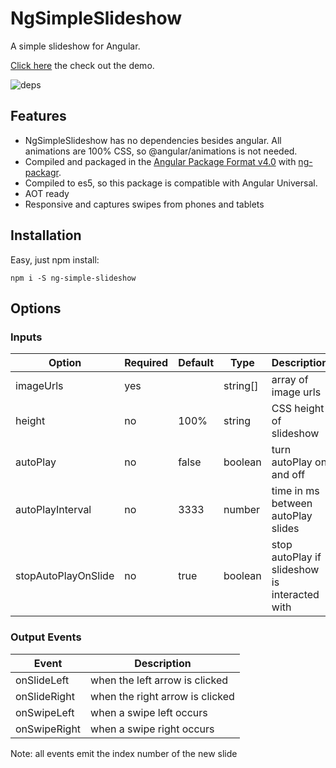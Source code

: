 # NgSimpleSlideshow

A simple slideshow for Angular.

[Click here](https://ng-simple-slideshow.firebaseapp.com) the check out the demo.

![deps](https://david-dm.org/bichard/ng-simple-slideshow.svg)

## Features

* NgSimpleSlideshow has no dependencies besides angular. All animations are 100% CSS, so @angular/animations is not needed.
* Compiled and packaged in the [Angular Package Format v4.0](https://docs.google.com/document/d/1CZC2rcpxffTDfRDs6p1cfbmKNLA6x5O-NtkJglDaBVs/preview) with [ng-packagr](https://github.com/dherges/ng-packagr).
* Compiled to es5, so this package is compatible with Angular Universal.
* AOT ready
* Responsive and captures swipes from phones and tablets

## Installation

  Easy, just npm install:

```shell
npm i -S ng-simple-slideshow
```

## Options

### Inputs

| Option              | Required | Default | Type     | Description                                   |
|---------------------|----------|---------|----------|-----------------------------------------------|
| imageUrls           | yes      |         | string[] | array of image urls                           |
| height              | no       | 100%    | string   | CSS height of slideshow                       |
| autoPlay            | no       | false   | boolean  | turn autoPlay on and off                      |
| autoPlayInterval    | no       | 3333    | number   | time in ms between autoPlay slides            |
| stopAutoPlayOnSlide | no       | true    | boolean  | stop autoPlay if slideshow is interacted with |

### Output Events

| Event        | Description                     |
|--------------|---------------------------------|
| onSlideLeft  | when the left arrow is clicked  |
| onSlideRight | when the right arrow is clicked |
| onSwipeLeft  | when a swipe left occurs        |
| onSwipeRight | when a swipe right occurs       |

Note: all events emit the index number of the new slide
